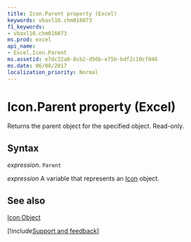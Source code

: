 ```yaml
---
title: Icon.Parent property (Excel)
keywords: vbaxl10.chm816073
f1_keywords:
- vbaxl10.chm816073
ms.prod: excel
api_name:
- Excel.Icon.Parent
ms.assetid: e7dc32a0-8cb2-d56b-e75b-bdf2c10cf846
ms.date: 06/08/2017
localization_priority: Normal
---
```



# Icon.Parent property (Excel)

Returns the parent object for the specified object. Read-only.


## Syntax

_expression_. `Parent`

_expression_ A variable that represents an [Icon](Excel.Icon.md) object.


## See also


[Icon Object](Excel.Icon.md)

[!include[Support and feedback](~/includes/feedback-boilerplate.md)]